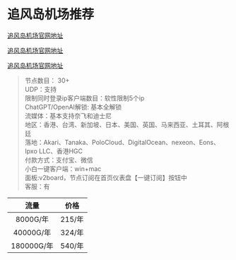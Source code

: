 # 追风岛机场推荐

[追风岛机场官网地址](https://2o0X.zhuifengdao-aff.top/auth/register?code=2o0X)  

[追风岛机场官网地址](https://2o0X.zhuifengdao-aff.top/auth/register?code=2o0X)  

[追风岛机场官网地址](https://2o0X.zhuifengdao-aff.top/auth/register?code=2o0X) 

>节点数目： 30+      
UDP：支持    
限制同时登录ip客户端数目：软性限制5个ip    
ChatGPT/OpenAI解锁: 基本全解锁    
流媒体：基本支持奈飞和迪士尼     
地区：香港、台湾、新加坡、日本、美国、英国、马来西亚、土耳其、阿根廷      
落地：Akari、Tanaka、PoloCloud、DigitalOcean、nexeon、Eons、Ipxo LLC、香港HGC    
付款方式：支付宝、微信    
小白一键客户端：win+mac       
面板:v2board，节点订阅在首页仪表盘【一键订阅】按钮中    
客服：有

流量 | 价格 
:-: | :-: 
8000G/年 |215/年  
40000G/年 |324/年  
180000G/年 |540/年  
